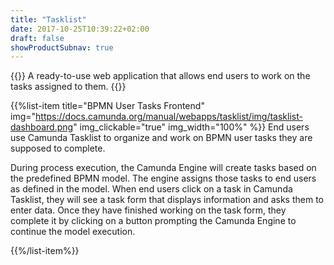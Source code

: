 ```yaml
---
title: "Tasklist"
date: 2017-10-25T10:39:22+02:00
draft: false
showProductSubnav: true
---
```

{{<highlight-visual title="Tasklist" svg="/products/tasklist.svg" svg_width="20%">}}
A ready-to-use web application that allows end users to work on the tasks assigned to them.
{{</highlight-visual>}}

{{%list-item title="BPMN User Tasks Frontend" img="https://docs.camunda.org/manual/webapps/tasklist/img/tasklist-dashboard.png" img_clickable="true" img_width="100%" %}}
End users use Camunda Tasklist to organize and work on BPMN user tasks they are supposed to complete.

During process execution, the Camunda Engine will create tasks based on the predefined BPMN model. The engine assigns those tasks to end users as defined in the model. When end users click on a task in Camunda Tasklist, they will see a task form that displays information and asks them to enter data. Once they have finished working on the task form, they complete it by clicking on a button prompting the Camunda Engine to continue the model execution.


{{%/list-item%}}
